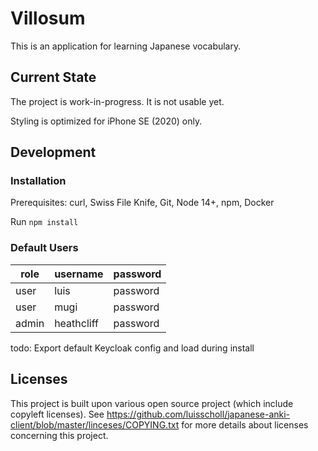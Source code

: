 # Villosum

This is an application for learning Japanese vocabulary.

## Current State

The project is work-in-progress. It is not usable yet.

Styling is optimized for iPhone SE (2020) only.

## Development

### Installation

Prerequisites: curl, Swiss File Knife, Git, Node 14+, npm, Docker

Run `npm install`

### Default Users

| role  | username   | password |
| ----- | ---------- | -------- |
| user  | luis       | password |
| user  | mugi       | password |
| admin | heathcliff | password |

todo: Export default Keycloak config and load during install

## Licenses

This project is built upon various open source project (which include copyleft licenses). See https://github.com/luisscholl/japanese-anki-client/blob/master/linceses/COPYING.txt for more details about licenses concerning this project.
